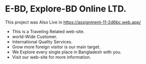 # E-BD, Explore-BD Online LTD.

 This project was Also Live in https://assignment-11-2d6bc.web.app/

 * This is a Traveling Related web-site.
 * world-Wide Customer.
 * International Quality Services.
 * Grow more foreign visitor is our main target.
 * We Explore every single place in Bangladesh with you.
 * Visit our web-site for more information.